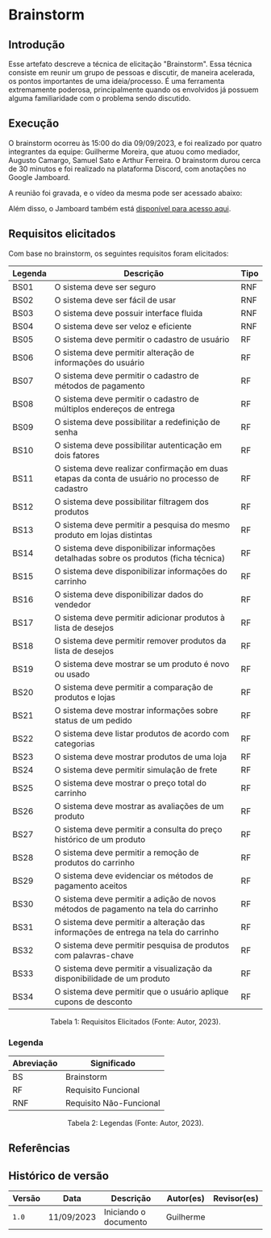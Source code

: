 # Brainstorm

## Introdução

Esse artefato descreve a técnica de elicitação "Brainstorm". Essa técnica
consiste em reunir um grupo de pessoas e discutir, de maneira acelerada, os
pontos importantes de uma ideia/processo. É uma ferramenta extremamente
poderosa, principalmente quando os envolvidos já possuem alguma familiaridade
com o problema sendo discutido.

## Execução

O brainstorm ocorreu às 15:00 do dia 09/09/2023, e foi realizado por quatro
integrantes da equipe: Guilherme Moreira, que atuou como mediador, Augusto
Camargo, Samuel Sato e Arthur Ferreira. O brainstorm durou cerca de 30 minutos
e foi realizado na plataforma Discord, com anotações no Google Jamboard.

A reunião foi gravada, e o vídeo da mesma pode ser acessado abaixo:

<!-- TODO: inserir vídeo da reunião -->

Além disso, o Jamboard também está [disponível para acesso aqui](https://jamboard.google.com/d/1LYhJ--aLO83xyl9gChIeb6xg0ekmfAr0TNkBrA45zIg/edit?usp=sharing).

## Requisitos elicitados

Com base no brainstorm, os seguintes requisitos foram elicitados:

| Legenda | Descrição                                                                                      | Tipo |
|---------|------------------------------------------------------------------------------------------------|------|
| BS01    | O sistema deve ser seguro                                                                      | RNF  |
| BS02    | O sistema deve ser fácil de usar                                                               | RNF  |
| BS03    | O sistema deve possuir interface fluida                                                        | RNF  |
| BS04    | O sistema deve ser veloz e eficiente                                                           | RNF  |
| BS05    | O sistema deve permitir o cadastro de usuário                                                  | RF |
| BS06    | O sistema deve permitir alteração de informações do usuário                                    | RF |
| BS07    | O sistema deve permitir o cadastro de métodos de pagamento                                     | RF |
| BS08    | O sistema deve permitir o cadastro de múltiplos endereços de entrega                           | RF |
| BS09    | O sistema deve possibilitar a redefinição de senha                                             | RF |
| BS10    | O sistema deve possibilitar autenticação em dois fatores                                       | RF |
| BS11    | O sistema deve realizar confirmação em duas etapas da conta de usuário no processo de cadastro | RF |
| BS12    | O sistema deve possibilitar filtragem dos produtos                                             | RF |
| BS13    | O sistema deve permitir a pesquisa do mesmo produto em lojas distintas                         | RF |
| BS14    | O sistema deve disponibilizar informações detalhadas sobre os produtos (ficha técnica)         | RF |
| BS15    | O sistema deve disponibilizar informações do carrinho                                          | RF |
| BS16    | O sistema deve disponibilizar dados do vendedor                                                | RF |
| BS17    | O sistema deve permitir adicionar produtos à lista de desejos                                  | RF |
| BS18    | O sistema deve permitir remover produtos da lista de desejos                                   | RF |
| BS19    | O sistema deve mostrar se um produto é novo ou usado                                           | RF |
| BS20    | O sistema deve permitir a comparação de produtos e lojas                                       | RF |
| BS21    | O sistema deve mostrar informações sobre status de um pedido                                   | RF |
| BS22    | O sistema deve listar produtos de acordo com categorias                                        | RF |
| BS23    | O sistema deve mostrar produtos de uma loja                                                    | RF |
| BS24    | O sistema deve permitir simulação de frete                                                     | RF |
| BS25    | O sistema deve mostrar o preço total do carrinho                                               | RF |
| BS26    | O sistema deve mostrar as avaliações de um produto                                             | RF |
| BS27    | O sistema deve permitir a consulta do preço histórico de um produto                            | RF |
| BS28    | O sistema deve permitir a remoção de produtos do carrinho                                      | RF |
| BS29    | O sistema deve evidenciar os métodos de pagamento aceitos                                      | RF |
| BS30    | O sistema deve permitir a adição de novos métodos de pagamento na tela do carrinho             | RF |
| BS31    | O sistema deve permitir a alteração das informações de entrega na tela do carrinho             | RF |
| BS32    | O sistema deve permitir pesquisa de produtos com palavras-chave                                | RF |
| BS33    | O sistema deve permitir a visualização da disponibilidade de um produto                        | RF |
| BS34    | O sistema deve permitir que o usuário aplique cupons de desconto                               | RF |

<div style="text-align: center">
<p>Tabela 1: Requisitos Elicitados (Fonte: Autor, 2023).</p>
</div>


### Legenda

| Abreviação | Significado             |
|------------|-------------------------|
| BS         | Brainstorm              |
| RF         | Requisito Funcional     |
| RNF        | Requisito Não-Funcional |


<div style="text-align: center">
<p>Tabela 2: Legendas (Fonte: Autor, 2023).</p>
</div>

## Referências

<!-- TODO: referências -->

## Histórico de versão

| Versão | Data       | Descrição             | Autor(es) | Revisor(es) |
|--------|------------|-----------------------|-----------|-------------|
| `1.0`  | 11/09/2023 | Iniciando o documento | Guilherme |             |
